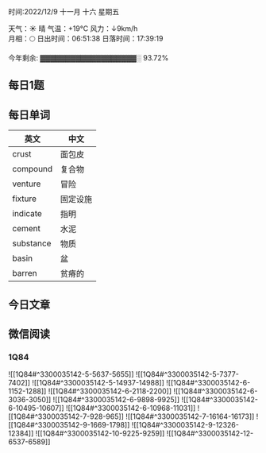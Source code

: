 时间:2022/12/9 十一月 十六 星期五

天气：☀️   晴 气温：+19°C 风力：↓9km/h  
月相：🌕 日出时间：06:51:38 日落时间：17:39:19

今年剩余: ▓▓▓▓▓▓▓▓▓▓▓▓▓▓▓▓▓▓▓░ 93.72%

## 每日1题



## 每日单词

| 英文      | 中文     |
| --------- | -------- |
| crust     | 面包皮   |
| compound  | 复合物   |
| venture   | 冒险     |
| fixture   | 固定设施 |
| indicate  | 指明     |
| cement    | 水泥     |
| substance | 物质     |
| basin     | 盆       |
| barren          | 贫瘠的         |



## 今日文章

## 微信阅读

<!-- start of weread -->

### 1Q84
![[1Q84#^3300035142-5-5637-5655]]
![[1Q84#^3300035142-5-7377-7402]]
![[1Q84#^3300035142-5-14937-14988]]
![[1Q84#^3300035142-6-1152-1288]]
![[1Q84#^3300035142-6-2118-2200]]
![[1Q84#^3300035142-6-3036-3050]]
![[1Q84#^3300035142-6-9898-9925]]
![[1Q84#^3300035142-6-10495-10607]]
![[1Q84#^3300035142-6-10968-11031]]
![[1Q84#^3300035142-7-928-965]]
![[1Q84#^3300035142-7-16164-16173]]
![[1Q84#^3300035142-9-1669-1798]]
![[1Q84#^3300035142-9-12326-12384]]
![[1Q84#^3300035142-10-9225-9259]]
![[1Q84#^3300035142-12-6537-6589]]

<!-- end of weread -->
